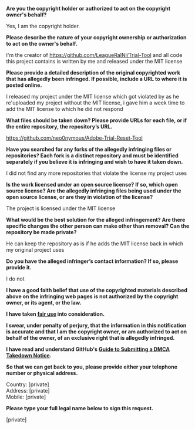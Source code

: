 **Are you the copyright holder or authorized to act on the copyright owner's behalf?**

Yes, I am the copyright holder.

**Please describe the nature of your copyright ownership or authorization to act on the owner's behalf.**

I'm the creator of https://github.com/LeagueRaINi/Trial-Tool and all code this project contains is written by me and released under the MIT license

**Please provide a detailed description of the original copyrighted work that has allegedly been infringed. If possible, include a URL to where it is posted online.**

I released my project under the MIT license which got violated by <neo0nymous> as he re'uploaded my project without the MIT license, i gave him a week time to add the MIT license to which he did not respond

**What files should be taken down? Please provide URLs for each file, or if the entire repository, the repository’s URL.**

https://github.com/neo0nymous/Adobe-Trial-Reset-Tool

**Have you searched for any forks of the allegedly infringing files or repositories? Each fork is a distinct repository and must be identified separately if you believe it is infringing and wish to have it taken down.**

I did not find any more repositories that violate the license my project uses

**Is the work licensed under an open source license? If so, which open source license? Are the allegedly infringing files being used under the open source license, or are they in violation of the license?**

The project is licensed under the MIT license

**What would be the best solution for the alleged infringement? Are there specific changes the other person can make other than removal? Can the repository be made private?**

He can keep the repository as is if he adds the MIT license back in which my original project uses

**Do you have the alleged infringer’s contact information? If so, please provide it.**

I do not

**I have a good faith belief that use of the copyrighted materials described above on the infringing web pages is not authorized by the copyright owner, or its agent, or the law.**

**I have taken <a href="https://www.lumendatabase.org/topics/22">fair use</a> into consideration.**

**I swear, under penalty of perjury, that the information in this notification is accurate and that I am the copyright owner, or am authorized to act on behalf of the owner, of an exclusive right that is allegedly infringed.**

**I have read and understand GitHub's <a href="https://help.github.com/articles/guide-to-submitting-a-dmca-takedown-notice/">Guide to Submitting a DMCA Takedown Notice</a>.**

**So that we can get back to you, please provide either your telephone number or physical address.**

Country: [private]  
Address: [private]  
Mobile: [private]

**Please type your full legal name below to sign this request.**

[private]
